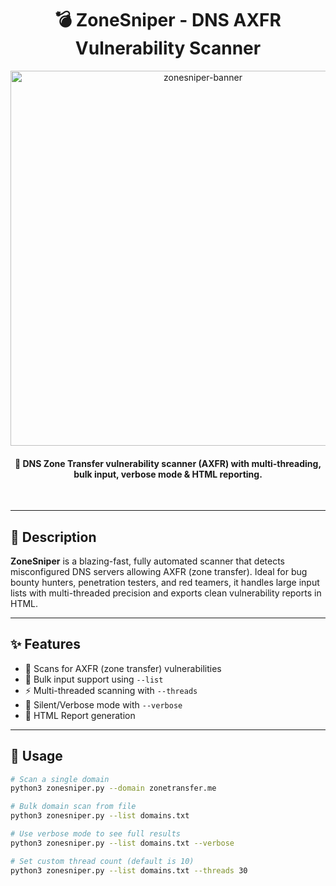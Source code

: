 <h1 align="center">💣 ZoneSniper - DNS AXFR Vulnerability Scanner</h1>

<p align="center">
  <img src="https://raw.githubusercontent.com/nkbeast/ZoneSniper/refs/heads/main/" width="600" alt="zonesniper-banner">
</p>

<h4 align="center">🔫 DNS Zone Transfer vulnerability scanner (AXFR) with multi-threading, bulk input, verbose mode & HTML reporting.</h4>
<br>

---

## 🧾 Description

**ZoneSniper** is a blazing-fast, fully automated scanner that detects misconfigured DNS servers allowing AXFR (zone transfer). Ideal for bug bounty hunters, penetration testers, and red teamers, it handles large input lists with multi-threaded precision and exports clean vulnerability reports in HTML.

---

## ✨ Features

- 🎯 Scans for AXFR (zone transfer) vulnerabilities
- 📂 Bulk input support using `--list`
- ⚡ Multi-threaded scanning with `--threads`
- 🤫 Silent/Verbose mode with `--verbose`
- 📄 HTML Report generation
  
---

## 🚀 Usage

```bash
# Scan a single domain
python3 zonesniper.py --domain zonetransfer.me

# Bulk domain scan from file
python3 zonesniper.py --list domains.txt

# Use verbose mode to see full results
python3 zonesniper.py --list domains.txt --verbose

# Set custom thread count (default is 10)
python3 zonesniper.py --list domains.txt --threads 30

